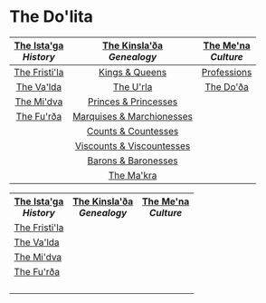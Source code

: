 The Do'lita
===========
| [The Ista'ga](istaga.md)<br>_History_			| [The Kinsla'ða](kinsladha.md)<br>_Genealogy_							| [The Me'na](mena.md)<br>_Culture_		|
|:---------------------------------------------:|:---------------------------------------------------------------------:|:-------------------------------------:|
| [The Fristi'la](istaga.md#the-fristila)		| [Kings & Queens](kinsladha.md#kings--queens)							| [Professions](mena.md#professions)	|
| [The Va'lda](istaga.md#the-valda)				| [The U'rla](kinsladha.md#the-urla)									| [The Do'ða](mena.md#the-doða)			|
| [The Mi'dva](istaga.md#the-midva)				| [Princes & Princesses](kinsladha.md#princes--princesses)				| 										|
| [The Fu'rða](istaga.md#the-furða)					| [Marquises & Marchionesses](kinsladha.md#marquises--marchionesses)	| 										|
| 												| [Counts & Countesses](kinsladha.md#counts--countesses)				| 										|
| 												| [Viscounts & Viscountesses](kinsladha.md#viscounts--viscountesses)	| 										|
| 												| [Barons & Baronesses](kinsladha.md#barons--baronesses)				| 										|
| 												| [The Ma'kra](kinsladha.md#the-makra)									| 										|
<!--
Kings & Queens
kinsladha.md#kings--queens
The U'rla
kinsladha.md#the-urla
Princes & Princesses
kinsladha.md#princes--princesses
Marquises & Marchionesses
kinsladha.md#marquises--marchionesses
Counts & Countesses
kinsladha.md#counts--countesses
Viscounts & Viscountesses
kinsladha.md#viscounts--viscountesses
Barons & Baronesses
kinsladha.md#barons--baronesses
The Ma'kra
kinsladha.md#the-makra
-->
<table>
	<tr>
		<th><a href="istaga.md">The Ista'ga</a><br><i>History</i></th>
		<th><a href="kinsladha.md">The Kinsla'ða</a><br><i>Genealogy</i></th>
		<th><a href="mena.md">The Me'na</a><br><i>Culture</i></th>
	</tr>
	<tr>
		<td><a href="istaga.md#the-fristila">The Fristi'la</a></td>
		<td><a href="kinsladha.md#"></a></td>
	</tr>
	<tr>
		<td><a href="istaga.md#the-valda">The Va'lda</a></td>
		<td><a href="kinsladha.md#"></a></td>
	</tr>
	<tr>
		<td><a href="istaga.md#the-midva">The Mi'dva</a></td>
		<td><a href="kinsladha.md#"></a></td>
	</tr>
	<tr>
		<td><a href="istaga.md#the-furða">The Fu'rða</a></td>
		<td><a href="kinsladha.md#"></a></td>
	</tr>
	<tr>
		<td><a href="kinsladha.md#"></a></td>
	</tr>
	<tr>
		<td><a href="kinsladha.md#"></a></td>
	</tr>
	<tr>
		<td><a href="kinsladha.md#"></a></td>
	</tr>
	<tr>
		<td><a href="kinsladha.md#"></a></td>
	</tr>
</table>
